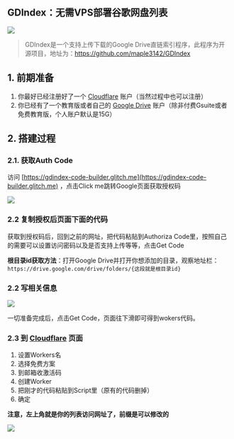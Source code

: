 GDIndex：无需VPS部署谷歌网盘列表
---


![](media/15956864594917/16207995209791.png)


> GDIndex是一个支持上传下载的Google Drive直链索引程序，此程序为开源项目，地址为：https://github.com/maple3142/GDIndex

## 1. 前期准备
1. 你最好已经注册好了一个 [Cloudflare](https://dash.cloudflare.com/) 账户（当然过程中也可以注册）
2. 你已经有了一个教育版或者自己的 [Google Drive](https://drive.google.com/) 账户（除非付费Gsuite或者免费教育版，个人账户默认是15G）

## 2. 搭建过程

### 2.1. 获取Auth Code

访问 [https://gdindex-code-builder.glitch.me](https://gdindex-code-builder.glitch.me) ，点击Click me跳转Google页面获取授权码 

![](media/15956864594917/16207995338507.png)

### 2.2 复制授权后页面下面的代码

获取到授权码后，回到之前的网址，把代码粘贴到Authoriza Code里，按照自己的需要可以设置访问密码以及是否支持上传等等，点击Get Code

**根目录id获取方法**：打开Google Drive并打开你想添加的目录，观察地址栏：
`https://drive.google.com/drive/folders/{这段就是根目录id}`

### 2.2 写相关信息

![](media/15956864594917/16207995420050.png)


一切准备完成后，点击Get Code，页面往下滑即可得到wokers代码。

### 2.3 到 [Cloudflare](https://workers.cloudflare.com/) 页面

1. 设置Workers名
2. 选择免费方案
3. 到邮箱收激活码
4. 创建Worker
5. 把刚才的代码粘贴到Script里（原有的代码删掉）
6. 确定


**注意，左上角就是你的列表访问网址了，前缀是可以修改的**


![](media/15956864594917/16207995477495.png)
